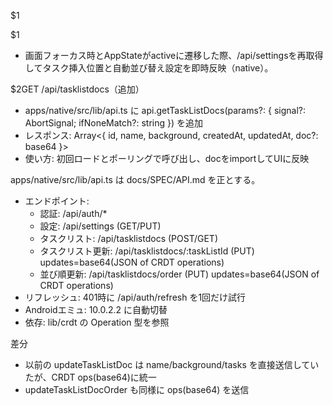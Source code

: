 $1

$1

- 画面フォーカス時とAppStateがactiveに遷移した際、/api/settingsを再取得してタスク挿入位置と自動並び替え設定を即時反映（native）。

$2GET /api/tasklistdocs（追加）

- apps/native/src/lib/api.ts に api.getTaskListDocs(params?: { signal?: AbortSignal; ifNoneMatch?: string }) を追加
- レスポンス: Array<{ id, name, background, createdAt, updatedAt, doc?: base64 }>
- 使い方: 初回ロードとポーリングで呼び出し、docをimportしてUIに反映

apps/native/src/lib/api.ts は docs/SPEC/API.md を正とする。

- エンドポイント:
  - 認証: /api/auth/\*
  - 設定: /api/settings (GET/PUT)
  - タスクリスト: /api/tasklistdocs (POST/GET)
  - タスクリスト更新: /api/tasklistdocs/:taskListId (PUT) updates=base64(JSON of CRDT operations)
  - 並び順更新: /api/tasklistdocs/order (PUT) updates=base64(JSON of CRDT operations)
- リフレッシュ: 401時に /api/auth/refresh を1回だけ試行
- Androidエミュ: 10.0.2.2 に自動切替
- 依存: lib/crdt の Operation 型を参照

差分

- 以前の updateTaskListDoc は name/background/tasks を直接送信していたが、CRDT ops(base64)に統一
- updateTaskListDocOrder も同様に ops(base64) を送信
